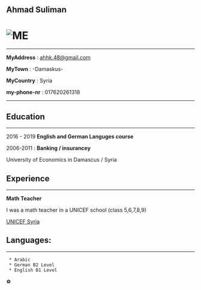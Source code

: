 ## Ahmad Suliman 

![ME](Desktop/IMG_20191003_140015_921.jpg)
============

-------------------     ----------------------------
 **MyAddress** :                    ahhk.48@gmail.com

**MyTown** :                              -Damaskus-

**MyCountry** :                          Syria

**my-phone-nr** :        017620261318

-------------------     ----------------------------


## Education
---------
2016 - 2019
**English and German Languges course** 

2006-2011 
:   **Banking / insurancey**

 University of Economics in Damascus / Syria



## Experience
----------

**Math Teacher** 

I was a math teacher in a UNICEF school (class 5,6,7,8,9)

[UNICEF Syria](https://www.unicef.org/syria)




 ## Languages:
 ___________________

     * Arabic 
     * German B2 Level
     * English B1 Level


:soccer:



     

